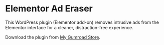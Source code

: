 # Elementor Ad Eraser

This WordPress plugin (Elementor add-on) removes intrusive ads from the Elementor interface for a cleaner, distraction-free experience.

Download the plugin from [My Gumroad Store](https://babakfp.gumroad.com/l/elementor-ad-eraser).
